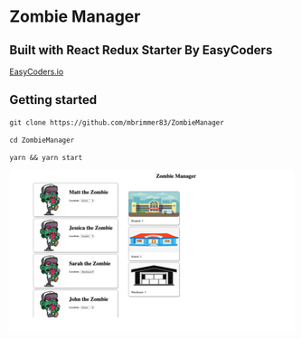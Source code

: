 # Zombie Manager

## Built with React Redux Starter By EasyCoders

[EasyCoders.io](https://easycoders.io)

## Getting started

`git clone https://github.com/mbrimmer83/ZombieManager`

`cd ZombieManager`

`yarn && yarn start`

![ScreenShot](./static/ScreenShot.png)
